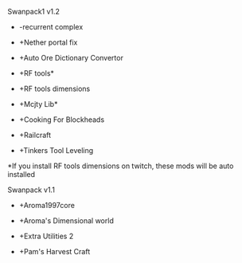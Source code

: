 Swanpack1 v1.2

* -recurrent complex

* +Nether portal fix

* +Auto Ore Dictionary Convertor

* +RF tools*

* +RF tools dimensions

* +Mcjty Lib*

* +Cooking For Blockheads

* +Railcraft

* +Tinkers Tool Leveling


*If you install RF tools dimensions on twitch, these mods will be auto installed

Swanpack v1.1

* +Aroma1997core

* +Aroma's Dimensional world

* +Extra Utilities 2

* +Pam's Harvest Craft
